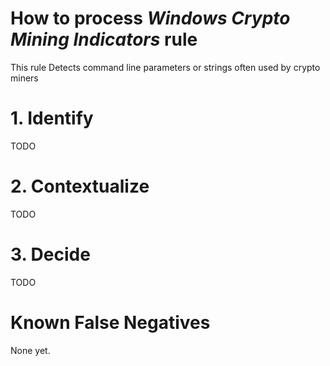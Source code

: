 # How to process *Windows Crypto Mining Indicators* rule
This rule Detects command line parameters or strings often used by crypto miners

# 1. Identify
TODO

# 2. Contextualize
TODO

# 3. Decide
TODO

# Known False Negatives
None yet.
